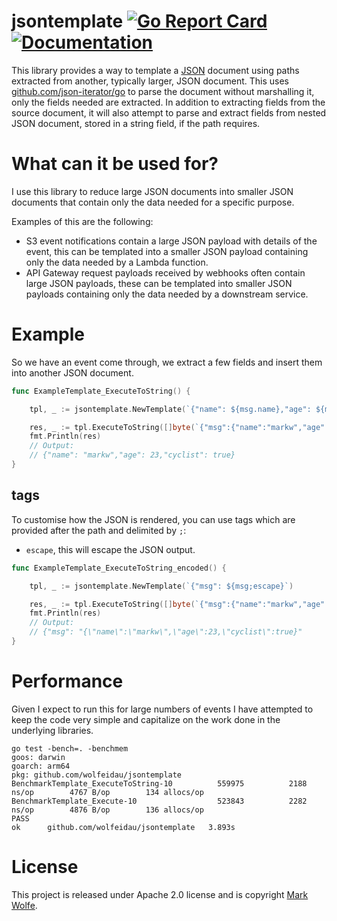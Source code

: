 # jsontemplate [![Go Report Card](https://goreportcard.com/badge/github.com/wolfeidau/jsontemplate)](https://goreportcard.com/report/github.com/wolfeidau/jsontemplate) [![Documentation](https://godoc.org/github.com/wolfeidau/jsontemplate?status.svg)](https://godoc.org/github.com/wolfeidau/jsontemplate)

This library provides a way to template a [JSON](https://www.json.org/) document using paths extracted from another, typically larger, JSON document. This uses [github.com/json-iterator/go](https://github.com/json-iterator/go) to parse the document without marshalling it, only the fields needed are extracted. In addition to extracting fields from the source document, it will also attempt to parse and extract fields from nested JSON document, stored in a string field, if the path requires.

# What can it be used for?

I use this library to reduce large JSON documents into smaller JSON documents that contain only the data needed for a specific purpose.

Examples of this are the following:

* S3 event notifications contain a large JSON payload with details of the event, this can be templated into a smaller JSON payload containing only the data needed by a Lambda function.
* API Gateway request payloads received by webhooks often contain large JSON payloads, these can be templated into smaller JSON payloads containing only the data needed by a downstream service.

# Example

So we have an event come through, we extract a few fields and insert them into another JSON document.

```go
func ExampleTemplate_ExecuteToString() {

	tpl, _ := jsontemplate.NewTemplate(`{"name": ${msg.name},"age": ${msg.age},"cyclist": ${msg.cyclist}}`)

	res, _ := tpl.ExecuteToString([]byte(`{"msg":{"name":"markw","age":23,"cyclist":true}}`))
	fmt.Println(res)
	// Output:
	// {"name": "markw","age": 23,"cyclist": true}
}
```

## tags

To customise how the JSON is rendered, you can use tags which are provided after the path and delimited by `;`:

* `escape`, this will escape the JSON output.

```go
func ExampleTemplate_ExecuteToString_encoded() {

	tpl, _ := jsontemplate.NewTemplate(`{"msg": ${msg;escape}`)

	res, _ := tpl.ExecuteToString([]byte(`{"msg":{"name":"markw","age":23,"cyclist":true}}`))
	fmt.Println(res)
	// Output:
	// {"msg": "{\"name\":\"markw\",\"age\":23,\"cyclist\":true}"
}
```

# Performance

Given I expect to run this for large numbers of events I have attempted to keep the code very simple and capitalize on the work done in the underlying libraries.

```
go test -bench=. -benchmem
goos: darwin
goarch: arm64
pkg: github.com/wolfeidau/jsontemplate
BenchmarkTemplate_ExecuteToString-10    	  559975	      2188 ns/op	    4767 B/op	     134 allocs/op
BenchmarkTemplate_Execute-10            	  523843	      2282 ns/op	    4876 B/op	     136 allocs/op
PASS
ok  	github.com/wolfeidau/jsontemplate	3.893s
```

# License

This project is released under Apache 2.0 license and is copyright [Mark Wolfe](https://www.wolfe.id.au).